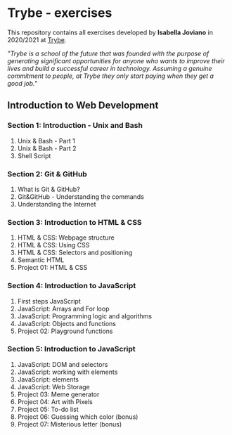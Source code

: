 # Trybe - exercises

This repository contains all exercises developed by **Isabella Joviano** in 2020/2021 at [Trybe](https://www.betrybe.com/). 

_"Trybe is a school of the future that was founded with the purpose of generating significant opportunities for anyone who wants to improve their lives and build a successful career in technology. Assuming a genuine commitment to people, at Trybe they only start paying when they get a good job."_

## Introduction to Web Development

### Section 1: Introduction - Unix and Bash

1. Unix & Bash - Part 1
2. Unix & Bash - Part 2
3. Shell Script

### Section 2: Git & GitHub

1. What is Git & GitHub?
2. Git&GitHub - Understanding the commands
3. Understanding the Internet

### Section 3: Introduction to HTML & CSS
1. HTML & CSS: Webpage structure
2. HTML & CSS: Using CSS
3. HTML & CSS: Selectors and positioning 
4. Semantic HTML
5. Project 01: HTML & CSS

### Section 4: Introduction to JavaScript
1. First steps JavaScript
2. JavaScript: Arrays and For loop
3. JavaScript: Programming logic and algorithms
4. JavaScript: Objects and functions
5. Project 02: Playground functions

### Section 5: Introduction to JavaScript
1. JavaScript: DOM and selectors
2. JavaScript: working with elements
3. JavaScript: elements
4. JavaScript: Web Storage
5. Project 03: Meme generator
6. Project 04: Art with Pixels
7. Project 05: To-do list
8. Project 06: Guessing which color (bonus)
9. Project 07: Misterious letter (bonus)
